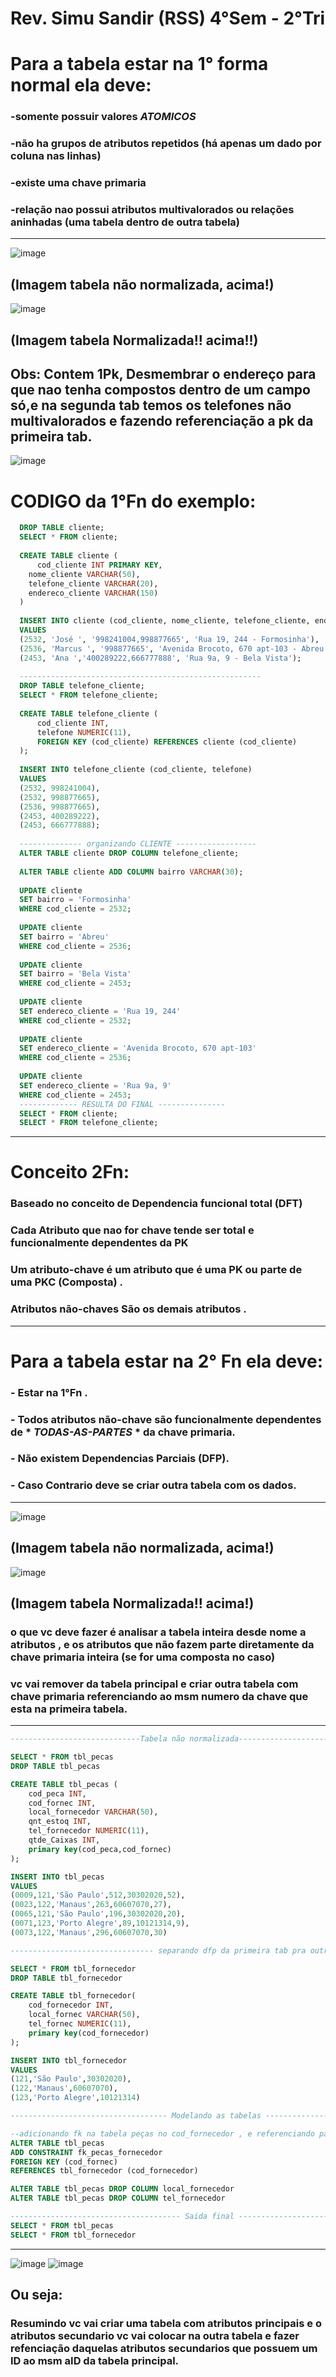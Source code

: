 #			Rev. Simu Sandir (RSS) 4°Sem - 2°Tri

# Para a tabela estar na 1° forma normal ela deve:

### -somente possuir valores *ATOMICOS*
### -não ha grupos de atributos repetidos (há apenas um dado por coluna nas linhas)
### -existe uma chave primaria
### -relação nao possui atributos multivalorados ou relações aninhadas (uma tabela dentro de outra tabela)
-----------------------------------------------------------------------------------------------------------------
![image](https://github.com/user-attachments/assets/d210ea15-e061-4113-bce1-9d3b2920ed7c)
##                    (Imagem tabela não normalizada, acima!)
![image](https://github.com/user-attachments/assets/92f7bcd2-85db-46bb-b90a-c02bb3e56f71)
##                     (Imagem tabela Normalizada!! acima!!)
## Obs: Contem 1Pk, Desmembrar o endereço para que nao tenha compostos dentro de um campo só,e na segunda tab temos os telefones não multivalorados e fazendo referenciação a pk da primeira tab.
![image](https://github.com/user-attachments/assets/656df3eb-8849-47c6-859b-cd83b80b9615)
# CODIGO da 1°Fn do exemplo:
```sql
  DROP TABLE cliente;
  SELECT * FROM cliente;
  
  CREATE TABLE cliente (
      cod_cliente INT PRIMARY KEY,
  	nome_cliente VARCHAR(50),
  	telefone_cliente VARCHAR(20),
  	endereco_cliente VARCHAR(150)
  )
  
  INSERT INTO cliente (cod_cliente, nome_cliente, telefone_cliente, endereco_cliente)
  VALUES
  (2532, 'José ', '998241004,998877665', 'Rua 19, 244 - Formosinha'),
  (2536, 'Marcus ', '998877665', 'Avenida Brocoto, 670 apt-103 - Abreu'),
  (2453, 'Ana ','400289222,666777888', 'Rua 9a, 9 - Bela Vista');
  
  ------------------------------------------------------
  DROP TABLE telefone_cliente;
  SELECT * FROM telefone_cliente;
  
  CREATE TABLE telefone_cliente (
      cod_cliente INT,
      telefone NUMERIC(11),
      FOREIGN KEY (cod_cliente) REFERENCES cliente (cod_cliente)
  );
  
  INSERT INTO telefone_cliente (cod_cliente, telefone)
  VALUES
  (2532, 998241004),
  (2532, 998877665),
  (2536, 998877665),
  (2453, 400289222),
  (2453, 666777888);
  
  -------------- organizando CLIENTE ------------------
  ALTER TABLE cliente DROP COLUMN telefone_cliente;
  
  ALTER TABLE cliente ADD COLUMN bairro VARCHAR(30);
  
  UPDATE cliente
  SET bairro = 'Formosinha'
  WHERE cod_cliente = 2532;
  
  UPDATE cliente
  SET bairro = 'Abreu'
  WHERE cod_cliente = 2536;
  
  UPDATE cliente
  SET bairro = 'Bela Vista'
  WHERE cod_cliente = 2453;
  
  UPDATE cliente
  SET endereco_cliente = 'Rua 19, 244'
  WHERE cod_cliente = 2532;
  
  UPDATE cliente
  SET endereco_cliente = 'Avenida Brocoto, 670 apt-103'
  WHERE cod_cliente = 2536;
  
  UPDATE cliente
  SET endereco_cliente = 'Rua 9a, 9'
  WHERE cod_cliente = 2453;
  ------------- RESULTA DO FINAL ---------------
  SELECT * FROM cliente;
  SELECT * FROM telefone_cliente;
```

-----------------------------------------------------------------------------------------------------------------
# Conceito 2Fn:
### Baseado no conceito de Dependencia funcional total (DFT)
### Cada Atributo que nao for chave tende ser total e funcionalmente dependentes da PK
### Um atributo-chave é um atributo que é uma PK ou parte de uma PKC (Composta) .
### Atributos não-chaves São os demais atributos .

-----------------------------------------------------------------------------------------------------------------
# Para a tabela estar na 2° Fn ela deve: 
### - Estar na 1°Fn .
### - Todos atributos não-chave são funcionalmente dependentes de * *TODAS-AS-PARTES* * da chave primaria.
### - Não existem Dependencias Parciais (DFP).
### - Caso Contrario deve se criar outra tabela com os dados.
-----------------------------------------------------------------------------------------------------------------

![image](https://github.com/user-attachments/assets/917d2f20-74e0-41bc-8cee-947fcebff23e)
## (Imagem tabela não normalizada, acima!)
![image](https://github.com/user-attachments/assets/5af11a86-bb99-456a-b056-863408dbb561)
## (Imagem tabela Normalizada!! acima!)

### o que vc deve fazer é analisar a tabela inteira desde nome a atributos , e os atributos que não fazem parte diretamente da chave primaria inteira (se for uma composta no caso)
### vc vai remover da tabela principal e criar outra tabela com chave primaria referenciando ao msm numero da chave que esta na primeira tabela.
-----------------------------------------------------------------------------------------------------------------
```sql
-----------------------------Tabela não normalizada--------------------------------

SELECT * FROM tbl_pecas
DROP TABLE tbl_pecas

CREATE TABLE tbl_pecas (
    cod_peca INT,
	cod_fornec INT,
	local_fornecedor VARCHAR(50),
	qnt_estoq INT,
	tel_fornecedor NUMERIC(11),
	qtde_Caixas INT,
	primary key(cod_peca,cod_fornec)
);

INSERT INTO tbl_pecas
VALUES
(0009,121,'São Paulo',512,30302020,52),
(0023,122,'Manaus',263,60607070,27),
(0065,121,'São Paulo',196,30302020,20),
(0071,123,'Porto Alegre',89,10121314,9),
(0073,122,'Manaus',296,60607070,30)

-------------------------------- separando dfp da primeira tab pra outra tab --------------------------------------

SELECT * FROM tbl_fornecedor
DROP TABLE tbl_fornecedor

CREATE TABLE tbl_fornecedor(
    cod_fornecedor INT,
	local_fornec VARCHAR(50),
	tel_fornec NUMERIC(11),
	primary key(cod_fornecedor)
);

INSERT INTO tbl_fornecedor
VALUES
(121,'São Paulo',30302020),
(122,'Manaus',60607070),
(123,'Porto Alegre',10121314)

----------------------------------- Modelando as tabelas ------------------------------------

--adicionando fk na tabela peças no cod_fornecedor , e referenciando para a tbl_fornecedor no cod_fornecedor 
ALTER TABLE tbl_pecas
ADD CONSTRAINT fk_pecas_fornecedor
FOREIGN KEY (cod_fornec)
REFERENCES tbl_fornecedor (cod_fornecedor)

ALTER TABLE tbl_pecas DROP COLUMN local_fornecedor
ALTER TABLE tbl_pecas DROP COLUMN tel_fornecedor

-------------------------------------- Saida final -----------------------------
SELECT * FROM tbl_pecas
SELECT * FROM tbl_fornecedor
```
-----------------------------------------------------------------------------------------------------------------
![image](https://github.com/user-attachments/assets/15469110-696c-487d-92d0-ae868f80929c)
![image](https://github.com/user-attachments/assets/19fb3bce-2fcf-4f8c-9beb-c12dacfd394d)

## Ou seja:
### Resumindo vc vai criar uma tabela com atributos principais e o atributos secundario vc vai colocar na outra tabela e fazer refenciação daquelas atributos secundarios que possuem um ID ao msm aID da tabela principal.

